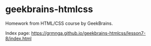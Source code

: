 # geekbrains-htmlcss
Homework from HTML/CSS course by GeekBrains. 

Index page: https://grmnga.github.io/geekbrains-htmlcss/lesson7-8/index.html
